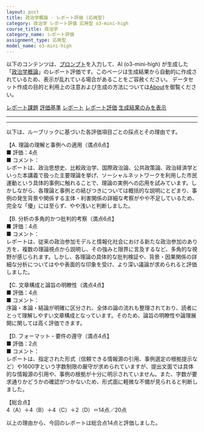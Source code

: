 ```yaml
---
layout: post
title: 政治学概論 - レポート評価 (応用型)
category: 政治学 レポート評価 応用型 o3-mini-high
course_title: 政治学
category_name: レポート評価
assignment_type: 応用型
model_name: o3-mini-high
---
```


以下のコンテンツは、[プロンプト](https://github.com/takedatoshiyuki/synthetic_assignments/tree/main/generated/政治学/o3-mini-high/prompt_レポート評価-応用型.md)を入力して、AI (o3-mini-high) が生成した「[政治学概論](/contents/政治学/)」のレポート評価です。このページは生成結果から自動的に作成されているため、表示が乱れている場合があることをご容赦ください。
データセット作成の目的と利用上の注意および生成の方法については[About](/About)を御覧ください。

[レポート課題](../レポート課題-応用型)
[評価基準](../評価基準-応用型)
[レポート](../レポート-応用型)
[レポート評価](../レポート評価-応用型)
[生成結果のみを表示](https://github.com/takedatoshiyuki/synthetic_assignments/tree/main/generated/政治学/o3-mini-high/レポート評価-応用型.md)
  

***
***
  
以下は、ルーブリックに基づいた各評価項目ごとの採点とその理由です。

【A. 理論の理解と事例への適用（満点6点】  
■ 評価：4点  
■ コメント：  
レポートは、政治思想史、比較政治学、国際政治論、公共政策論、政治経済学といった本講義で扱った主要理論を挙げ、ソーシャルネットワークを利用した市民運動という具体的事例に触れることで、理論の実例への応用を試みています。しかしながら、各理論と事例との結びつきについては概括的な説明にとどまり、事例の発生背景や関係する主体・利害関係の詳細な考察がやや不足しているため、完全な「優」には至らず、やや浅いと判断しました。

【B. 分析の多角的かつ批判的考察（満点6点】  
■ 評価：4点  
■ コメント：  
レポートは、従来の政治参加モデルと情報化社会における新たな政治参加のあり方を、複数の理論視点から説明し、その強みと限界に言及するなど、多角的な視野が感じられます。しかし、各理論の具体的な批判検証や、背景・因果関係の詳細な分析についてはやや表面的な印象を受け、より深い議論が求められると評価しました。

【C. 文章構成と論旨の明瞭性（満点4点】  
■ 評価：4点  
■ コメント：  
序論・本論・結論が明確に区分され、全体の論の流れも整理されており、読者にとって理解しやすい文章構成となっています。そのため、論旨の明瞭性や論理展開に関しては高く評価できます。

【D. フォーマット・要件の遵守（満点4点】  
■ 評価：2点  
■ コメント：  
レポートは、指定された形式（信頼できる情報源の引用、事例選定の根拠提示など）や1600字という字数制限の厳守が求められていますが、提出文面では具体的な情報源の引用や、事例の根拠が十分に明示されていません。また、字数が要求通りかどうかの確認がつかないため、形式面に軽微な不備が見られると判断しました。

【総合点】  
4（A）＋4（B）＋4（C）＋2（D）＝14点／20点

以上の理由から、今回のレポートは総合点14点と評価しました。
